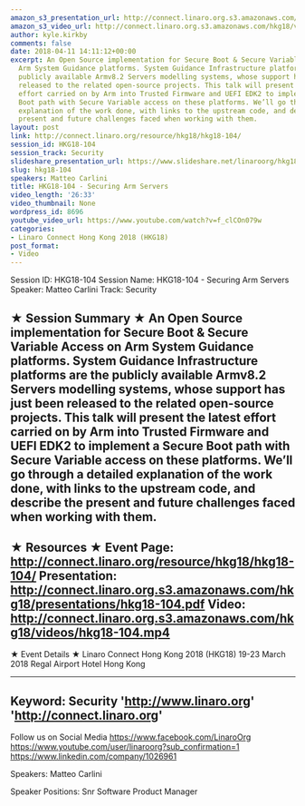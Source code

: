 ```yaml
---
amazon_s3_presentation_url: http://connect.linaro.org.s3.amazonaws.com/hkg18/presentations/hkg18-104.pdf
amazon_s3_video_url: http://connect.linaro.org.s3.amazonaws.com/hkg18/videos/hkg18-104.mp4
author: kyle.kirkby
comments: false
date: 2018-04-11 14:11:12+00:00
excerpt: An Open Source implementation for Secure Boot & Secure Variable Access on
  Arm System Guidance platforms. System Guidance Infrastructure platforms are the
  publicly available Armv8.2 Servers modelling systems, whose support has just been
  released to the related open-source projects. This talk will present the latest
  effort carried on by Arm into Trusted Firmware and UEFI EDK2 to implement a Secure
  Boot path with Secure Variable access on these platforms. We’ll go through a detailed
  explanation of the work done, with links to the upstream code, and describe the
  present and future challenges faced when working with them.
layout: post
link: http://connect.linaro.org/resource/hkg18/hkg18-104/
session_id: HKG18-104
session_track: Security
slideshare_presentation_url: https://www.slideshare.net/linaroorg/hkg18104-securing-arm-servers
slug: hkg18-104
speakers: Matteo Carlini
title: HKG18-104 - Securing Arm Servers
video_length: '26:33'
video_thumbnail: None
wordpress_id: 8696
youtube_video_url: https://www.youtube.com/watch?v=f_clCOn079w
categories:
- Linaro Connect Hong Kong 2018 (HKG18)
post_format:
- Video
---
```


Session ID: HKG18-104
Session Name: HKG18-104 - Securing Arm Servers
Speaker: Matteo Carlini
Track: Security


★ Session Summary ★
An Open Source implementation for Secure Boot & Secure Variable Access on Arm System Guidance platforms. System Guidance Infrastructure platforms are the publicly available Armv8.2 Servers modelling systems, whose support has just been released to the related open-source projects. This talk will present the latest effort carried on by Arm into Trusted Firmware and UEFI EDK2 to implement a Secure Boot path with Secure Variable access on these platforms. We’ll go through a detailed explanation of the work done, with links to the upstream code, and describe the present and future challenges faced when working with them.
---------------------------------------------------
★ Resources ★
Event Page: http://connect.linaro.org/resource/hkg18/hkg18-104/
Presentation: http://connect.linaro.org.s3.amazonaws.com/hkg18/presentations/hkg18-104.pdf
Video: http://connect.linaro.org.s3.amazonaws.com/hkg18/videos/hkg18-104.mp4
 ---------------------------------------------------
★ Event Details ★
Linaro Connect Hong Kong 2018 (HKG18)
19-23 March 2018 
Regal Airport Hotel Hong Kong

---------------------------------------------------
Keyword: Security
'http://www.linaro.org'
'http://connect.linaro.org'
---------------------------------------------------
Follow us on Social Media
https://www.facebook.com/LinaroOrg
https://www.youtube.com/user/linaroorg?sub_confirmation=1
https://www.linkedin.com/company/1026961

Speakers: Matteo Carlini

Speaker Positions: Snr Software Product Manager



